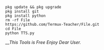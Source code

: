
```
pkg update && pkg upgrade
pkg install git
pkg install python
rm -rf File
https://github.com/Termux-Teacher/File.git
cd File
python TTS.py
```

___This Tools is Free Enjoy Dear User._
